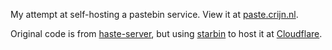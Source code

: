 My attempt at self-hosting a pastebin service. View it at [paste.crijn.nl](http://paste.crijn.nl).

Original code is from [haste-server](https://github.com/seejohnrun/haste-server), but using [starbin](https://github.com/LostLuma/starbin) to host it at [Cloudflare](https://workers.cloudflare.com).
